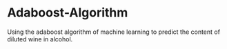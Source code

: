 # Adaboost-Algorithm
Using the adaboost algorithm of machine learning to predict the content of diluted wine in alcohol.
